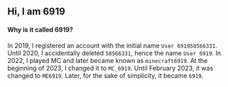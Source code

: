 Hi, I am 6919
---
#### Why is it called 6919?   
In 2019, I registered an account with the initial name `User 691958566331`.
Until 2020, I accidentally deleted `58566331`, hence the name `User 6919`.
In 2022, I played MC and later became known as `minecraft6919`.
At the beginning of 2023, I changed it to `MC_6919`.
Until February 2023, it was changed to `ME6919`.
Later, for the sake of simplicity, it became `6919`.
